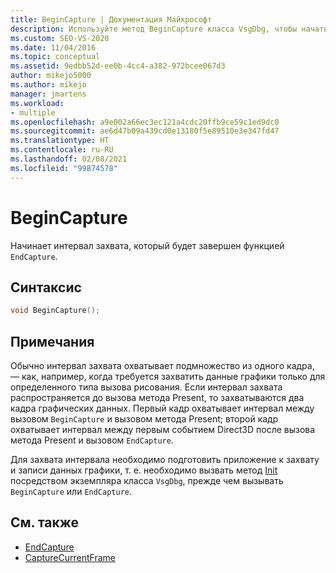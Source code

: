 ```yaml
---
title: BeginCapture | Документация Майкрософт
description: Используйте метод BeginCapture класса VsgDbg, чтобы начать интервал захвата, который будет завершен функцией EndCapture.
ms.custom: SEO-VS-2020
ms.date: 11/04/2016
ms.topic: conceptual
ms.assetid: 9edbb52d-ee0b-4cc4-a382-972bcee067d3
author: mikejo5000
ms.author: mikejo
manager: jmartens
ms.workload:
- multiple
ms.openlocfilehash: a9e002a66ec3ec121a4cdc20ffb9ce59c1ed9dc0
ms.sourcegitcommit: ae6d47b09a439cd0e13180f5e89510e3e347fd47
ms.translationtype: HT
ms.contentlocale: ru-RU
ms.lasthandoff: 02/08/2021
ms.locfileid: "99874578"
---
```

# <a name="begincapture"></a>BeginCapture
Начинает интервал захвата, который будет завершен функцией `EndCapture`.

## <a name="syntax"></a>Синтаксис

```C++
void BeginCapture();
```

## <a name="remarks"></a>Примечания
 Обычно интервал захвата охватывает подмножество из одного кадра, — как, например, когда требуется захватить данные графики только для определенного типа вызова рисования. Если интервал захвата распространяется до вызова метода Present, то захватываются два кадра графических данных. Первый кадр охватывает интервал между вызовом `BeginCapture` и вызовом метода Present; второй кадр охватывает интервал между первым событием Direct3D после вызова метода Present и вызовом `EndCapture`.

 Для захвата интервала необходимо подготовить приложение к захвату и записи данных графики, т. е. необходимо вызвать метод [Init](init.md) посредством экземпляра класса `VsgDbg`, прежде чем вызывать `BeginCapture` или `EndCapture`.

## <a name="see-also"></a>См. также
- [EndCapture](endcapture.md)
- [CaptureCurrentFrame](capturecurrentframe.md)